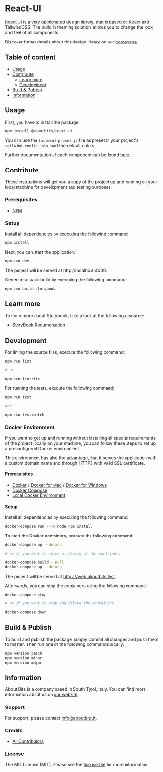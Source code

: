 # React-UI

React UI is a very opinionated design library, that is based on React and TailwindCSS.
The build in theming solution, allows you to change the look and feel of all components.

Discover futher details about this design library on our [homepage](https://storybook.aboutbits.it/).

## Table of content

- [Usage](#usage)
- [Contribute](#contribute)
  - [Learn more](#learn-more)
  - [Development](#development)
- [Build & Publish](#build--publish)
- [Information](#information)

## Usage

First, you have to install the package:

```
npm install @aboutbits/react-ui
```

You can use the `tailwind-preset.js` file as preset in your project's `tailwind.config.js`to load the default colors.

Further documentation of each component can be found [here](https://storybook.aboutbits.it/).

## Contribute

These instructions will get you a copy of the project up and running on your local machine for development and testing
purposes.

### Prerequisites

- [NPM](https://www.npmjs.com)

### Setup

Install all dependencies by executing the following command:

```bash
npm install
```

Next, you can start the application:

```bash
npm run dev
```

The project will be served at http://localhost:4000.

Generate a static build by executing the following command:

```bash
npm run build-storybook
```
## Learn more

To learn more about Storybook, take a look at the following resource:

- [StoryBook Documentation](https://storybook.js.org/docs/react/get-started/introduction)


## Development

For linting the source files, execute the following command:

```bash
npm run lint

# or

npm run lint:fix
```

For running the tests, execute the following command:

```bash
npm run test

#or

npm run test:watch
```

### Docker Environment

If you want to get up and running without installing all special requirements of the project locally on your machine, you can follow these steps to set up a preconfigured Docker environment.

This environment has also the advantage, that it serves the application with a custom domain name and through HTTPS with valid SSL certificate.

#### Prerequisites

- [Docker](https://www.docker.com) / [Docker for Mac](https://docs.docker.com/docker-for-mac/) / [Docker for Windows](https://docs.docker.com/docker-for-windows/)
- [Docker Compose](https://docs.docker.com/compose/)
- [Local Docker Environment](https://github.com/aboutbits/local-environment)

#### Setup

Install all dependencies by executing the following command:

```bash
docker-compose run --rm node npm install
```

To start the Docker containers, execute the following command:

```bash
docker-compose up --detach

# or if you want to force a rebuild of the containers

docker-compose build --pull
docker-compose up --detach
```

The project will be served at https://web.aboutbits.test.

Afterwards, you can stop the containers using the following command:

```bash
docker-compose stop

# or if you want to stop and delete the containers

docker-compose down
```

## Build & Publish

To build and publish the package, simply commit all changes and push them to master. Then run one of the following commands locally:

```bash
npm version patch
npm version minor
npm version major
```

## Information

About Bits is a company based in South Tyrol, Italy. You can find more information about us on [our website](https://aboutbits.it).

### Support

For support, please contact [info@aboutbits.it](mailto:info@aboutbits.it).

### Credits

- [All Contributors](../../contributors)

### License

The MIT License (MIT). Please see the [license file](license.md) for more information.
